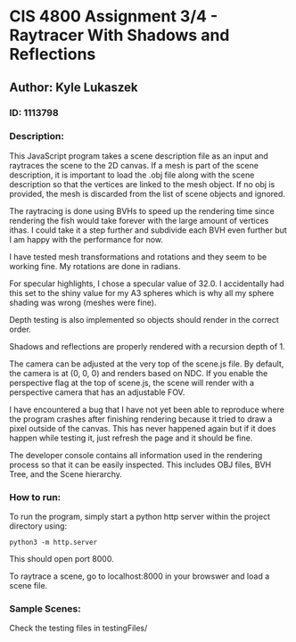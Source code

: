 # CIS 4800 Assignment 3/4 - Raytracer With Shadows and Reflections

## Author: Kyle Lukaszek
### ID: 1113798
### Description:

This JavaScript program takes a scene description file as an input and raytraces the scene to the 2D canvas. If a mesh is part of the scene description, it is important to load the .obj file along with the scene description so that the vertices are linked to the mesh object. If no obj is provided, the mesh is discarded from the list of scene objects and ignored.

The raytracing is done using BVHs to speed up the rendering time since rendering the fish would take forever with the large amount of vertices ithas. I could take it a step further and subdivide each BVH even further but I am happy with the performance for now.

I have tested mesh transformations and rotations and they seem to be working fine. My rotations are done in radians.

For specular highlights, I chose a specular value of 32.0. I accidentally had this set to the shiny value for my A3 spheres which is why all my sphere shading was wrong (meshes were fine).

Depth testing is also implemented so objects should render in the correct order.

Shadows and reflections are properly rendered with a recursion depth of 1.

The camera can be adjusted at the very top of the scene.js file. By default, the camera is at (0, 0, 0) and renders based on NDC. If you enable the perspective flag at the top of scene.js, the scene will render with a perspective camera that has an adjustable FOV.

I have encountered a bug that I have not yet been able to reproduce where the program crashes after finishing rendering because it tried to draw a pixel outside of the canvas. This has never happened again but if it does happen while testing it, just refresh the page and it should be fine.

The developer console contains all information used in the rendering process so that it can be easily inspected. This includes OBJ files, BVH Tree, and the Scene hierarchy.

### How to run:

To run the program, simply start a python http server within the project directory using:

`
python3 -m http.server
`

This should open port 8000.

To raytrace a scene, go to localhost:8000 in your browswer and load a scene file.

### Sample Scenes:

Check the testing files in testingFiles/
